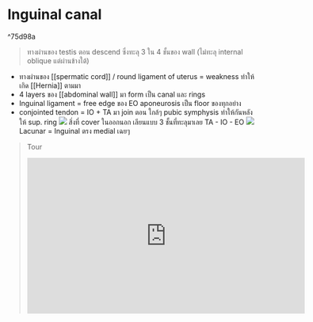 # Inguinal canal

^75d98a

> ทางผ่านของ testis ตอน descend ซึ่งทะลุ 3 ใน 4 ชั้นของ wall (ไม่ทะลุ internal oblique แต่ผ่านข้างใต้)
- ทางผ่านของ [[spermatic cord]] / round ligament of uterus = weakness ทำให้เกิด [[Hernia]] ตามมา
- 4 layers ของ [[abdominal wall]] มา form เป็น canal และ rings
- Inguinal ligament = free edge ของ EO aponeurosis เป็น floor ของทุกอย่าง
- conjointed tendon = IO + TA มา join ตอน ใกล้ๆ pubic symphysis ทำให้กันหลังให้ sup. ring
![](https://i.imgur.com/LVksGYI.png)
สิ่งที่ cover ในออกนอก เลียนแบบ 3 ชั้นที่ทะลุมาเลย TA - IO - EO
![](https://i.imgur.com/Ub95pQb.png)
Lacunar = Inguinal ตรง medial เฉยๆ

> Tour
> <iframe width="560" height="315" src="https://www.youtube.com/embed/XrUGnE_qf3w?start=227" title="YouTube video player" frameborder="0" allow="accelerometer; autoplay; clipboard-write; encrypted-media; gyroscope; picture-in-picture" allowfullscreen></iframe>

